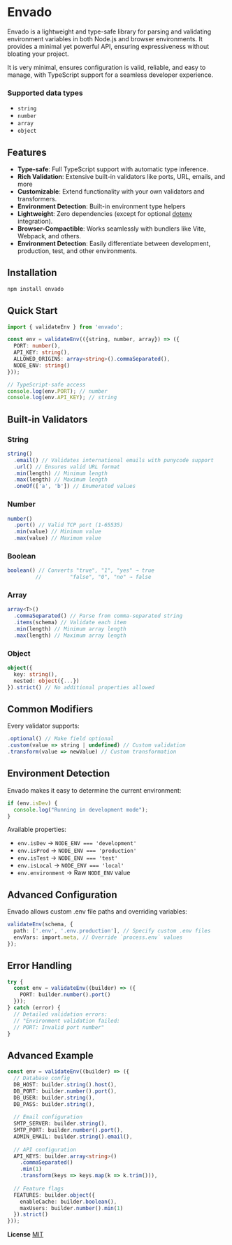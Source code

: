 
# Envado

Envado is a lightweight and type-safe library for parsing and validating environment variables in both Node.js and browser environments. It provides a minimal yet powerful API, ensuring expressiveness without bloating your project.

It is very minimal, ensures configuration is valid, reliable, and easy to manage, with TypeScript support for a seamless developer experience.


### Supported data types
- `string`
- `number`
- `array`
- `object`

## Features


- **Type-safe**: Full TypeScript support with automatic type inference.
- **Rich Validation**: Extensive built-in validators like ports, URL, emails, and more
- **Customizable**: Extend functionality with your own validators and transformers.
- **Environment Detection**: Built-in environment type helpers
- **Lightweight**: Zero dependencies (except for optional [dotenv]("https://npmjs.com/package/dotenv) integration).
- **Browser-Compactible**: Works seamlessly with bundlers like Vite, Webpack, and others.
- **Environment Detection**: Easily differentiate between development, production, test, and other environments.

## Installation

```bash
npm install envado
```

## Quick Start

```typescript
import { validateEnv } from 'envado';

const env = validateEnv(({string, number, array}) => ({
  PORT: number(),
  API_KEY: string(),
  ALLOWED_ORIGINS: array<string>().commaSeparated(),
  NODE_ENV: string()
}));

// TypeScript-safe access
console.log(env.PORT); // number
console.log(env.API_KEY); // string
```

## Built-in Validators

### String
```typescript
string()
  .email() // Validates international emails with punycode support
  .url() // Ensures valid URL format
  .min(length) // Minimum length
  .max(length) // Maximum length
  .oneOf(['a', 'b']) // Enumerated values
```

### Number
```typescript
number()
  .port() // Valid TCP port (1-65535)
  .min(value) // Minimum value
  .max(value) // Maximum value
```

### Boolean
```typescript
boolean() // Converts "true", "1", "yes" → true
         //         "false", "0", "no" → false
```

### Array
```typescript
array<T>()
  .commaSeparated() // Parse from comma-separated string
  .items(schema) // Validate each item
  .min(length) // Minimum array length
  .max(length) // Maximum array length
```

### Object
```typescript
object({
  key: string(),
  nested: object({...})
}).strict() // No additional properties allowed
```

## Common Modifiers

Every validator supports:

```typescript
.optional() // Make field optional
.custom(value => string | undefined) // Custom validation
.transform(value => newValue) // Custom transformation
```

## Environment Detection

Envado makes it easy to determine the current environment:

```ts
if (env.isDev) {
  console.log("Running in development mode");
}
```
Available properties:

- `env.isDev` → `NODE_ENV === 'development'`
- `env.isProd` → `NODE_ENV === 'production'`
- `env.isTest` → `NODE_ENV === 'test'`
- `env.isLocal` → `NODE_ENV === 'local'`
- `env.environment` → Raw `NODE_ENV` value

## Advanced Configuration
Envado allows custom .env file paths and overriding variables:

```ts
validateEnv(schema, {
  path: ['.env', '.env.production'], // Specify custom .env files
  envVars: import.meta, // Override `process.env` values
});
```


## Error Handling

```typescript
try {
  const env = validateEnv((builder) => ({
    PORT: builder.number().port()
  }));
} catch (error) {
  // Detailed validation errors:
  // "Environment validation failed:
  // PORT: Invalid port number"
}
```

## Advanced Example

```typescript
const env = validateEnv((builder) => ({
  // Database config
  DB_HOST: builder.string().host(),
  DB_PORT: builder.number().port(),
  DB_USER: builder.string(),
  DB_PASS: builder.string(),
  
  // Email configuration
  SMTP_SERVER: builder.string(),
  SMTP_PORT: builder.number().port(),
  ADMIN_EMAIL: builder.string().email(),
  
  // API configuration
  API_KEYS: builder.array<string>()
    .commaSeparated()
    .min(1)
    .transform(keys => keys.map(k => k.trim())),
  
  // Feature flags
  FEATURES: builder.object({
    enableCache: builder.boolean(),
    maxUsers: builder.number().min(1)
  }).strict()
}));
```

**License**
[MIT](/LICENSE)
